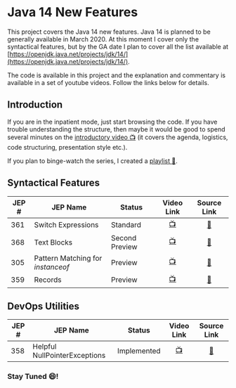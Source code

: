 # Java 14 New Features

This project covers the Java 14 new features. Java 14 is planned to be generally available in March 2020. At this moment I cover only the syntactical features, but by the GA date I plan to cover all the list available at [https://openjdk.java.net/projects/jdk/14/](https://openjdk.java.net/projects/jdk/14/).

The code is available in this project and the explanation and commentary is available in a set of youtube videos. Follow the links below for details.

## Introduction
If you are in the inpatient mode, just start browsing the code. If you have trouble understanding the structure, then maybe it would be good to  spend several minutes on the [introductory video :tv:](https://youtu.be/IUqFQy4yUAw) (it covers the agenda, logistics, code structuring, presentation style etc.).

If you plan to binge-watch the series, I created a [playlist :movie_camera:](https://www.youtube.com/playlist?list=PLGDP1Irs2PmWNwAwMPdyOxCqkFqB6gtp9).

## Syntactical Features

|JEP #|JEP Name|Status|Video Link|Source Link
| --- | ------ | --- | :----: | :--: |
| 361 | Switch Expressions| Standard | [:tv:](https://youtu.be/rSGbMqX5RzU)| [:scroll:](./src/main/java/com/github/kbnt/java14/se/SwitchExpressions.java)
| 368| Text Blocks | Second Preview| [:tv:](https://youtu.be/QU9pQGCVrPY)| [:scroll:](./src/main/java/com/github/kbnt/java14/tb/TextBlocks.java)
| 305| Pattern Matching for _instanceof_ | Preview| [:tv:](https://youtu.be/SJmGyzLayJc)| [:scroll:](./src/main/java/com/github/kbnt/java14/pm/PatternMatchingForInstanceof.java)
| 359| Records | Preview| [:tv:](https://youtu.be/zA11PetGZuk)| [:scroll:](./src/main/java/com/github/kbnt/java14/records/Records.java)

## DevOps Utilities
|JEP #|JEP Name|Status|Video Link|Source Link
| --- | ------ | --- | :----: | :--: |
| 358 | Helpful NullPointerExceptions| Implemented | [:tv:](https://youtu.be/SdzzWN_DyIA)| [:scroll:](./src/main/java/com/github/kbnt/java14/npe/HelpfulNPEMessages.java)

### Stay Tuned :smile:!
